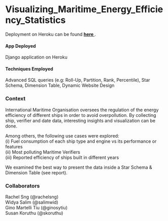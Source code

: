 # Visualizing_Maritime_Energy_Efficiency_Statistics
Deployment on Heroku can be found <a href="https://bt5110-maritime.herokuapp.com/"> <strong> here </strong> </a>.

#### App Deployed
Django application on Heroku

#### Techniques Employed
Advanced SQL queries (e.g: Roll-Up, Partition, Rank, Percentile), Star Schema, Dimension Table, Dynamic Website Design

### Context
International Maritime Organisation oversees the regulation of the energy efficiency of different ships in order to avoid overpollution. By collecting ship, verifier and date data, interesting insights and visualization can be done. <br>

Among others, the following use cases were explored: <br>
(i) Fuel consumption of each ship type and engine vs its performance or features <br>
(ii) Most polluting Maritime Verifiers <br>
(iii) Reported efficiency of ships built in different years <br>

We examined the best way to present the data inside a Star Schema & Dimension Table (see report).

### Collaborators
Rachel Sng (@rachelsng)<br>
Widya Salim (@salimwid)<br>
Gino Martelli Tiu (@ginosytiu)<br>
Susan Koruthu (@skoruthu)

